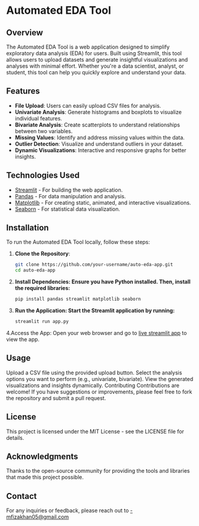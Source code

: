 # Automated EDA Tool

## Overview

The Automated EDA Tool is a web application designed to simplify exploratory data analysis (EDA) for users. Built using Streamlit, this tool allows users to upload datasets and generate insightful visualizations and analyses with minimal effort. Whether you're a data scientist, analyst, or student, this tool can help you quickly explore and understand your data.

## Features

- **File Upload**: Users can easily upload CSV files for analysis.
- **Univariate Analysis**: Generate histograms and boxplots to visualize individual features.
- **Bivariate Analysis**: Create scatterplots to understand relationships between two variables.
- **Missing Values**: Identify and address missing values within the data.
- **Outlier Detection**: Visualize and understand outliers in your dataset.
- **Dynamic Visualizations**: Interactive and responsive graphs for better insights.

## Technologies Used

- [Streamlit](https://streamlit.io/) - For building the web application.
- [Pandas](https://pandas.pydata.org/) - For data manipulation and analysis.
- [Matplotlib](https://matplotlib.org/) - For creating static, animated, and interactive visualizations.
- [Seaborn](https://seaborn.pydata.org/) - For statistical data visualization.

## Installation

To run the Automated EDA Tool locally, follow these steps:

1. **Clone the Repository**:
   ```bash
   git clone https://github.com/your-username/auto-eda-app.git
   cd auto-eda-app

2. **Install Dependencies: Ensure you have Python installed. Then, install the required libraries:**
   ```bash 
   pip install pandas streamlit matplotlib seaborn


3. **Run the Application: Start the Streamlit application by running:**
   ```bash
   streamlit run app.py

4.Access the App: Open your web browser and go to [live streamlit app](https://automated-eda-tool-aakr5nhefggwrewdsytpk2.streamlit.app/) to view the app.

## Usage
Upload a CSV file using the provided upload button.
Select the analysis options you want to perform (e.g., univariate, bivariate).
View the generated visualizations and insights dynamically.
Contributing
Contributions are welcome! If you have suggestions or improvements, please feel free to fork the repository and submit a pull request.

## License
This project is licensed under the MIT License - see the LICENSE file for details.

## Acknowledgments
Thanks to the open-source community for providing the tools and libraries that made this project possible.

## Contact
For any inquiries or feedback, please reach out to -mfizakhan05@gmail.com
    
 
